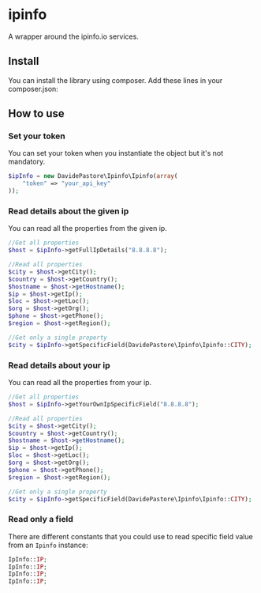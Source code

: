 ipinfo
======

A wrapper around the ipinfo.io services.


Install
-------

You can install the library using composer. Add these lines in your composer.json:




How to use
----------

### Set your token

You can set your token when you instantiate the object but it's not mandatory.

```php
$ipInfo = new DavidePastore\Ipinfo\Ipinfo(array(
	"token" => "your_api_key"
));
```

### Read details about the given ip

You can read all the properties from the given ip.

```php
//Get all properties
$host = $ipInfo->getFullIpDetails("8.8.8.8");

//Read all properties
$city = $host->getCity();
$country = $host->getCountry();
$hostname = $host->getHostname();
$ip = $host->getIp();
$loc = $host->getLoc();
$org = $host->getOrg();
$phone = $host->getPhone();
$region = $host->getRegion();

//Get only a single property
$city = $ipInfo->getSpecificField(DavidePastore\Ipinfo\Ipinfo::CITY);
```

### Read details about your ip

You can read all the properties from your ip.

```php
//Get all properties
$host = $ipInfo->getYourOwnIpSpecificField("8.8.8.8");

//Read all properties
$city = $host->getCity();
$country = $host->getCountry();
$hostname = $host->getHostname();
$ip = $host->getIp();
$loc = $host->getLoc();
$org = $host->getOrg();
$phone = $host->getPhone();
$region = $host->getRegion();

//Get only a single property
$city = $ipInfo->getSpecificField(DavidePastore\Ipinfo\Ipinfo::CITY);
```

### Read only a field

There are different constants that you could use to read specific field value from an `Ipinfo` instance:

```php
IpInfo::IP;
IpInfo::IP;
IpInfo::IP;
IpInfo::IP;
```
